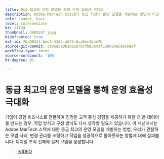 ```yaml
---
title: 동급 최고의 운영 모델을 통해 운영 효율성 극대화
description: Adobe MarTech Stack의 동급 최강의 운영 모델을 개발하는 방법과 어떤 모범 사례를 관찰해야 하는지 살펴봅니다.
role: Leader, User
level: Intermediate
kt: 11124
thumbnail: 3409247.jpeg
hidefromtoc: true
exl-id: 76a90334-6ec4-4335-a675-6ca0ec1bae7b
source-git-commit: ca06e5a8b1602a7bcfb83a43f529680a5a96bacf
workflow-type: tm+mt
source-wordcount: '106'
ht-degree: 0%

---
```


# 동급 최고의 운영 모델을 통해 운영 효율성 극대화

기업이 경험 비즈니스로 전환하여 진정한 고객 중심 경험을 제공하기 위한 더 큰 데이터를 만드는 경우, 작업 방식과 구성 방식도 다시 생각할 필요가 있습니다. 이 세션에서는 Adobe MarTech 스택에 대한 동급 최고의 운영 모델을 개발하는 방법, 우리가 관찰하는 모범 사례, 변경 관리를 조정하고 작업을 성공적으로 롤아웃하는 방법에 대해 살펴봅니다. 디지털 조직 전체에 걸쳐 모델을 생성합니다.

>[!VIDEO](https://video.tv.adobe.com/v/3409247/?quality=12&learn=on)

